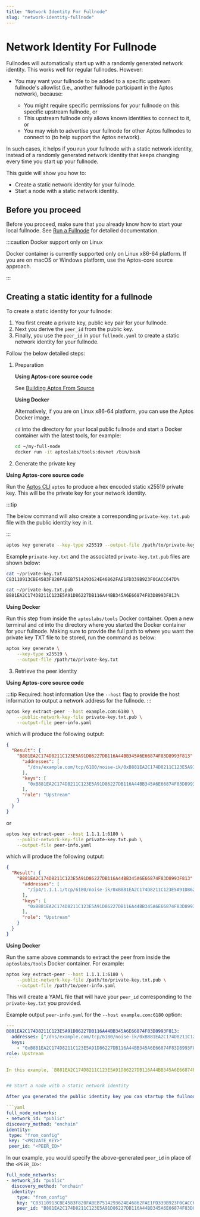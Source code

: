 ```yaml
---
title: "Network Identity For Fullnode"
slug: "network-identity-fullnode"
---
```


# Network Identity For Fullnode

Fullnodes will automatically start up with a randomly generated network identity. This works well for regular fullnodes. However:

- You may want your fullnode to be added to a specific upstream fullnode's allowlist (i.e., another fullnode participant in the Aptos network), because:

  - You might require specific permissions for your fullnode on this specific upstream fullnode, or
  - This upstream fullnode only allows known identities to connect to it, or
  - You may wish to advertise your fullnode for other Aptos fullnodes to connect to (to help support the Aptos network).

In such cases, it helps if you run your fullnode with a static network identity, instead of a randomly generated network identity that keeps changing every time you start up your fullnode.

This guide will show you how to:

- Create a static network identity for your fullnode.
- Start a node with a static network identity.

## Before you proceed

Before you proceed, make sure that you already know how to start your local fullnode. See [Run a Fullnode](./index.md) for detailed documentation.

:::caution Docker support only on Linux

Docker container is currently supported only on Linux x86-64 platform. If you are on macOS or Windows platform, use the Aptos-core source approach.

:::

## Creating a static identity for a fullnode

To create a static identity for your fullnode:

1. You first create a private key, public key pair for your fullnode.
2. Next you derive the `peer_id` from the public key.
3. Finally, you use the `peer_id` in your `fullnode.yaml` to create a static network identity for your fullnode.

Follow the below detailed steps:

1. Preparation
    
    **Using Aptos-core source code**
    
    See [Building Aptos From Source](../../guides/building-from-source.md)

    **Using Docker**

    Alternatively, if you are on Linux x86-64 platform, you can use the Aptos Docker image.

    `cd` into the directory for your local public fullnode and start a Docker container with the latest tools, for example:

    ```bash
    cd ~/my-full-node
    docker run -it aptoslabs/tools:devnet /bin/bash
    ```

2. Generate the private key

  **Using Aptos-core source code**
  
  Run the [Aptos CLI](../../tools/aptos-cli/use-cli/use-aptos-cli.md) `aptos` to produce a hex encoded static x25519 private key. This will be the private key for your network identity.

  :::tip

  The below command will also create a corresponding `private-key.txt.pub` file with the public identity key in it.

  :::

  ```bash
  aptos key generate --key-type x25519 --output-file /path/to/private-key.txt

  ```

  Example `private-key.txt` and the associated `private-key.txt.pub` files are shown below:

  ```bash
  cat ~/private-key.txt
  C83110913CBE4583F820FABEB7514293624E46862FAE1FD339B923F0CACC647D%           

  cat ~/private-key.txt.pub
  B881EA2C174D8211C123E5A91D86227DB116A44BB345A6E66874F83D8993F813%
  ```

  **Using Docker**

  Run this step from inside the `aptoslabs/tools` Docker container. Open a new terminal and `cd` into the directory where you started the Docker container for your fullnode. Making sure to provide the full path to where you want the private key TXT file to be stored, run the command as below:

  ```bash
  aptos key generate \
      --key-type x25519 \
      --output-file /path/to/private-key.txt
  ```

3. Retrieve the peer identity
  
  **Using Aptos-core source code**

  :::tip Required: host information
  Use the `--host` flag to provide the host information to output a network address for the fullnode. 
  :::

  ```bash
  aptos key extract-peer --host example.com:6180 \
      --public-network-key-file private-key.txt.pub \
      --output-file peer-info.yaml
  ```
  which will produce the following output:
  ```json
  {
    "Result": {
      "B881EA2C174D8211C123E5A91D86227DB116A44BB345A6E66874F83D8993F813": {
        "addresses": [
          "/dns/example.com/tcp/6180/noise-ik/0xB881EA2C174D8211C123E5A91D86227DB116A44BB345A6E66874F83D8993F813/handshake/0"
        ],
        "keys": [
          "0xB881EA2C174D8211C123E5A91D86227DB116A44BB345A6E66874F83D8993F813"
        ],
        "role": "Upstream"
      }
    }
  }
  ```
  or
  ```bash
  aptos key extract-peer --host 1.1.1.1:6180 \
      --public-network-key-file private-key.txt.pub \
      --output-file peer-info.yaml
  ```
  which will produce the following output:
  ```json
  {
    "Result": {
      "B881EA2C174D8211C123E5A91D86227DB116A44BB345A6E66874F83D8993F813": {
        "addresses": [
          "/ip4/1.1.1.1/tcp/6180/noise-ik/0xB881EA2C174D8211C123E5A91D86227DB116A44BB345A6E66874F83D8993F813/handshake/0"
        ],
        "keys": [
          "0xB881EA2C174D8211C123E5A91D86227DB116A44BB345A6E66874F83D8993F813"
        ],
        "role": "Upstream"
      }
    }
  }
  ```

  **Using Docker**

  Run the same above commands to extract the peer from inside the `aptoslabs/tools` Docker container. For example:

  ```bash
  aptos key extract-peer --host 1.1.1.1:6180 \
      --public-network-key-file /path/to/private-key.txt.pub \
      --output-file /path/to/peer-info.yaml
  ```

  This will create a YAML file that will have your `peer_id` corresponding to the `private-key.txt` you provided.

  Example output `peer-info.yaml` for the `--host example.com:6180` option:

   ```yaml
   ---
   B881EA2C174D8211C123E5A91D86227DB116A44BB345A6E66874F83D8993F813:
     addresses: ["/dns/example.com/tcp/6180/noise-ik/0xB881EA2C174D8211C123E5A91D86227DB116A44BB345A6E66874F83D8993F813/handshake/0"]
     keys:
       - "0xB881EA2C174D8211C123E5A91D86227DB116A44BB345A6E66874F83D8993F813"
   role: Upstream
    ```

  In this example, `B881EA2C174D8211C123E5A91D86227DB116A44BB345A6E66874F83D8993F813` is the `peer_id`. Use this in the `peer_id` field of your `fullnode.yaml` to create a static identity for your fullnode.


## Start a node with a static network identity

After you generated the public identity key you can startup the fullnode with a static network identity by using the public key in the `peer_id` field of the configuration file `fullnode.yaml`:

```yaml
full_node_networks:
- network_id: "public"
  discovery_method: "onchain"
  identity:
    type: "from_config"
    key: "<PRIVATE_KEY>"
    peer_id: "<PEER_ID>"
```

In our example, you would specify the above-generated `peer_id` in place of the `<PEER_ID>`:

```yaml
full_node_networks:
- network_id: "public"
  discovery_method: "onchain"
  identity:
    type: "from_config"
    key: "C83110913CBE4583F820FABEB7514293624E46862FAE1FD339B923F0CACC647D"
    peer_id: "B881EA2C174D8211C123E5A91D86227DB116A44BB345A6E66874F83D8993F813"
```

